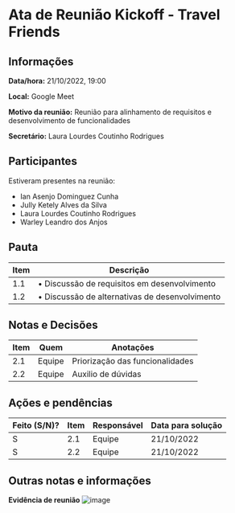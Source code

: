 # Ata de Reunião Kickoff - Travel Friends

## Informações
**Data/hora:** 21/10/2022, 19:00 

**Local:** Google Meet 

**Motivo da reunião:** Reunião para alinhamento de requisitos e desenvolvimento de funcionalidades

**Secretário:** Laura Lourdes Coutinho Rodrigues

## Participantes
Estiveram presentes na reunião:
- Ian Asenjo Dominguez Cunha
- Jully Ketely Alves da Silva
- Laura Lourdes Coutinho Rodrigues
- Warley Leandro dos Anjos

## Pauta

Item | Descrição
---- | ----
1.1 | • Discussão de requisitos em desenvolvimento
1.2 | • Discussão de alternativas de desenvolvimento

## Notas e Decisões
Item | Quem | Anotações |
---- | ---- | ---- |
2.1 | Equipe | Priorização das funcionalidades |
2.2 | Equipe | Auxilio de dúvidas |

## Ações e pendências
| Feito (S/N)? | Item | Responsável | Data para solução |
| ---- | ---- | ---- | ---- |
| S | 2.1 | Equipe | 21/10/2022 |
| S | 2.2 | Equipe | 21/10/2022 |

## Outras notas e informações

**Evidência de reunião**
![image](https://user-images.githubusercontent.com/110981345/197362619-be1c65be-6711-4b5b-b334-3f681e76fbe2.png)

